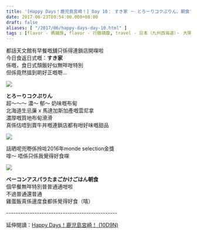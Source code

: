 ```yaml
---
title: '[Happy Days！鹿児島宮崎！] Day 10： すき家 － とろーりコクぷりん、朝食'
date: 2017-06-23T09:54:00.000+08:00
draft: false
aliases: [ "/2017/06/happy-days-day-10.html" ]
tags : [flavor - 螞蟻族, flavor - 行膳積腹, travel - 日本（九州西海道）・ 大隅薩摩鹿児島と日向宮崎]
---
```


都話天文館有早餐嘅舖只係得連鎖店開㗎啦  
今日食返日式嘅：**すき家**  
係嘅，食日式頹飯好似無咩咁特別  
但係竟然搵到啲好正嘅嘢...  

![](/images/kojkmi10a1.jpg)

**とろーりコクぷりん**  
超～～～ 濃～ 郁～ 奶味嘅布甸  
北海道生忌廉 x 馬達加斯加產嘅雲尼拿  
濃厚嘅質地布甸滑滑  
真係估唔到賣牛丼嘅連鎖店都有咁好味嘅甜品  

![](/images/kojkmi10a.jpg)

話晒呢兜嘢係拎咗2016年monde selection金獎  
嗱～ 唔係只係我覺得好食㗎  

![](/images/kojkmi10a2.jpg)

**ベーコンアスパラたまごかけごはん朝食**  
個早餐無咩特別普普通通咁啦  
不過普通還普通  
雞蛋飯真係邊度食都係覺得好食（嘻）  
  
\-----------------------------------------------  
  
延伸閱讀：[Happy Days！鹿児島宮崎！ (10D9N)](https://hidie.net/kojkmi10d9n/)
